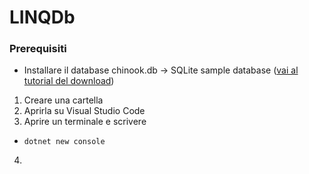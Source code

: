 # LINQDb
### Prerequisiti
* Installare il database chinook.db -> SQLite sample database ([vai al tutorial del download](https://www.sqlitetutorial.net/wp-content/uploads/2018/03/chinook.zip))
1. Creare una cartella
2. Aprirla su Visual Studio Code
3. Aprire un terminale e scrivere
* ```
  dotnet new console
  ```
4.
